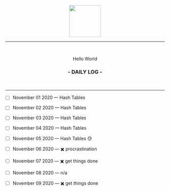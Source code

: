 <div align="center">
  <img src="https://culturenojhome.files.wordpress.com/2019/04/earth-icon.gif" width="100" height="100" />
  
  <hr height="0.5px" />
  
  <br/>
  <p> Hello World </p>
  <h3> - DAILY LOG - </h3>
  <br/>
</div>

<hr/>


- [ ] November 01 2020 — Hash Tables
- [ ] November 02 2020 — Hash Tables
- [ ] November 03 2020 — Hash Tables
- [ ] November 04 2020 — Hash Tables
- [ ] November 05 2020 — Hash Tables 😓
- [ ] November 06 2020 — ✖️ procrastination
- [ ] November 07 2020 — ✖️ get things done



- [ ] November 08 2020 — n/a
- [ ] November 09 2020 — ✖️ get things done
